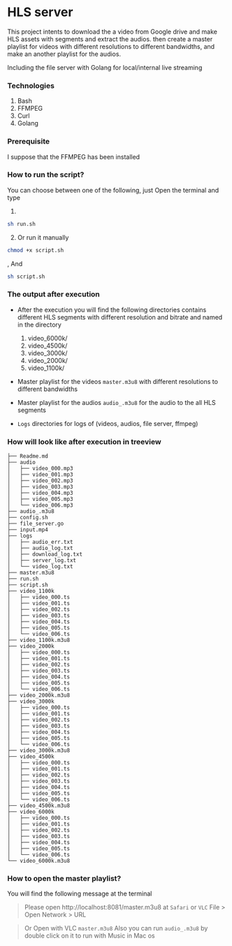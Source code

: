 # HLS server

This project intents to download the a video from Google drive and make HLS assets with segments and extract the audios.
then create a master playlist for videos with different resolutions to different bandwidths, and make an another playlist for the audios.

Including the file server with Golang for local/internal live streaming

### Technologies

1. Bash
2. FFMPEG
3. Curl
4. Golang

### Prerequisite 

I suppose that the FFMPEG has been installed

### How to run the script?

You can choose between one of the following, just Open the terminal and type

1. 

``` sh
sh run.sh
```

2. Or run it manually

``` sh
chmod +x script.sh
```

, And

``` sh
sh script.sh
```

### The output after execution

* After the execution you will find the following directories contains different HLS segments with different resolution and bitrate and named in the directory

    1. video_6000k/
    2. video_4500k/
    3. video_3000k/
    4. video_2000k/
    5. video_1100k/

* Master playlist for the videos `master.m3u8` with different resolutions to different bandwidths

* Master playlist for the audios `audio_.m3u8` for the audio to the all HLS segments

* `Logs` directories for logs of (videos, audios, file server, ffmpeg)

### How will look like after execution in treeview

``` 
├── Readme.md
├── audio
│   ├── video_000.mp3
│   ├── video_001.mp3
│   ├── video_002.mp3
│   ├── video_003.mp3
│   ├── video_004.mp3
│   ├── video_005.mp3
│   └── video_006.mp3
├── audio_.m3u8
├── config.sh
├── file_server.go
├── input.mp4
├── logs
│   ├── audio_err.txt
│   ├── audio_log.txt
│   ├── download_log.txt
│   ├── server_log.txt
│   └── video_log.txt
├── master.m3u8
├── run.sh
├── script.sh
├── video_1100k
│   ├── video_000.ts
│   ├── video_001.ts
│   ├── video_002.ts
│   ├── video_003.ts
│   ├── video_004.ts
│   ├── video_005.ts
│   └── video_006.ts
├── video_1100k.m3u8
├── video_2000k
│   ├── video_000.ts
│   ├── video_001.ts
│   ├── video_002.ts
│   ├── video_003.ts
│   ├── video_004.ts
│   ├── video_005.ts
│   └── video_006.ts
├── video_2000k.m3u8
├── video_3000k
│   ├── video_000.ts
│   ├── video_001.ts
│   ├── video_002.ts
│   ├── video_003.ts
│   ├── video_004.ts
│   ├── video_005.ts
│   └── video_006.ts
├── video_3000k.m3u8
├── video_4500k
│   ├── video_000.ts
│   ├── video_001.ts
│   ├── video_002.ts
│   ├── video_003.ts
│   ├── video_004.ts
│   ├── video_005.ts
│   └── video_006.ts
├── video_4500k.m3u8
├── video_6000k
│   ├── video_000.ts
│   ├── video_001.ts
│   ├── video_002.ts
│   ├── video_003.ts
│   ├── video_004.ts
│   ├── video_005.ts
│   └── video_006.ts
└── video_6000k.m3u8
```

### How to open the master playlist?

You will find the following message at the terminal 

> Please open http://localhost:8081/master.m3u8 at `Safari` or `VLC` File > Open Network > URL

> Or Open with VLC `master.m3u8`
> Also you can run `audio_.m3u8` by double click on it to run with Music in Mac os
